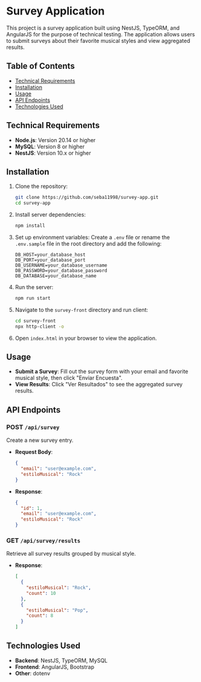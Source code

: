 # Survey Application

This project is a survey application built using NestJS, TypeORM, and AngularJS for the purpose of technical testing. The application allows users to submit surveys about their favorite musical styles and view aggregated results.
## Table of Contents

- [Technical Requirements](#Technical-requirements)
- [Installation](#installation)
- [Usage](#usage)
- [API Endpoints](#api-endpoints)
- [Technologies Used](#technologies-used)

## Technical Requirements

- **Node.js**: Version 20.14 or higher
- **MySQL**: Version 8 or higher
- **NestJS**: Version 10.x or higher

## Installation

1. Clone the repository:
   ```bash
   git clone https://github.com/seba11998/survey-app.git
   cd survey-app
   ```

2. Install server dependencies:
   ```bash
   npm install
   ```

3. Set up environment variables:
   Create a `.env` file or rename the `.env.sample` file in the root directory and add the following:
   ```env
   DB_HOST=your_database_host
   DB_PORT=your_database_port
   DB_USERNAME=your_database_username
   DB_PASSWORD=your_database_password
   DB_DATABASE=your_database_name
   ```

4. Run the server:
   ```bash
   npm run start
   ```

5. Navigate to the `survey-front` directory and run client:
   ```bash
   cd survey-front
   npx http-client -o
   ```

6. Open `index.html` in your browser to view the application.

## Usage

- **Submit a Survey**: Fill out the survey form with your email and favorite musical style, then click "Enviar Encuesta".
- **View Results**: Click "Ver Resultados" to see the aggregated survey results.

## API Endpoints

### POST `/api/survey`

Create a new survey entry.

- **Request Body**:
  ```json
  {
    "email": "user@example.com",
    "estiloMusical": "Rock"
  }
  ```

- **Response**:
  ```json
  {
    "id": 1,
    "email": "user@example.com",
    "estiloMusical": "Rock"
  }
  ```

### GET `/api/survey/results`

Retrieve all survey results grouped by musical style.

- **Response**:
  ```json
  [
    {
      "estiloMusical": "Rock",
      "count": 10
    },
    {
      "estiloMusical": "Pop",
      "count": 8
    }
  ]
  ```

## Technologies Used

- **Backend**: NestJS, TypeORM, MySQL
- **Frontend**: AngularJS, Bootstrap
- **Other**: dotenv
